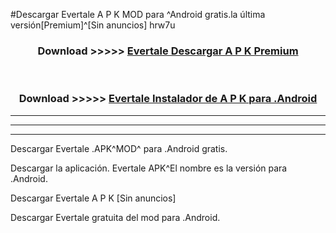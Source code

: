 #Descargar Evertale  A P K MOD para ^Android gratis.la última versión[Premium]^[Sin anuncios] hrw7u



<div align="center">
<h3>Download >>>>> <a href="https://es-web.web.app/?es= Evertale ">Evertale  Descargar A P K Premium</a></h3><br>

<h3>Download >>>>> <a href="https://es-web.web.app/?es= Evertale ">Evertale  Instalador de A P K para .Android</a></h3>
</div>


----------------------------------------------------------

----------------------------------------------------------

----------------------------------------------------------

Descargar Evertale  .APK^MOD^ para .Android gratis.

Descargar la aplicación. Evertale  APK^El nombre es la versión para .Android.

Descargar Evertale  A P K [Sin anuncios]

Descargar Evertale  gratuita del mod para .Android.